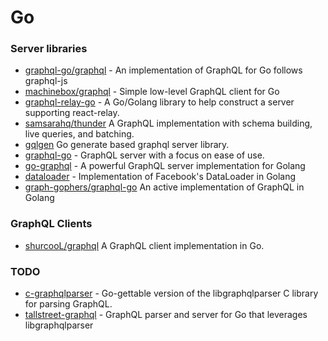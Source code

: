 # Go

### Server libraries

- [graphql-go/graphql](https://github.com/graphql-go/graphql) - An implementation of GraphQL for Go follows graphql-js
- [machinebox/graphql](https://github.com/machinebox/graphql) - Simple low-level GraphQL client for Go
- [graphql-relay-go](https://github.com/graphql-go/relay) - A Go/Golang library to help construct a server supporting react-relay.
- [samsarahq/thunder](https://github.com/samsarahq/thunder) A GraphQL implementation with schema building, live queries, and batching.
- [gqlgen](https://github.com/99designs/gqlgen) Go generate based graphql server library.
- [graphql-go](https://github.com/neelance/graphql-go) - GraphQL server with a focus on ease of use.
- [go-graphql](https://github.com/playlyfe/go-graphql) - A powerful GraphQL server implementation for Golang
- [dataloader](https://github.com/nicksrandall/dataloader) - Implementation of Facebook's DataLoader in Golang
- [graph-gophers/graphql-go](https://github.com/graph-gophers/graphql-go) An active implementation of GraphQL in Golang

### GraphQL Clients

- [shurcooL/graphql](https://github.com/shurcooL/graphql) A GraphQL client implementation in Go.

### TODO

- [c-graphqlparser](https://github.com/tecbot/c-graphqlparser) - Go-gettable version of the libgraphqlparser C library for parsing GraphQL.
- [tallstreet-graphql](https://github.com/tallstreet/graphql) - GraphQL parser and server for Go that leverages libgraphqlparser
